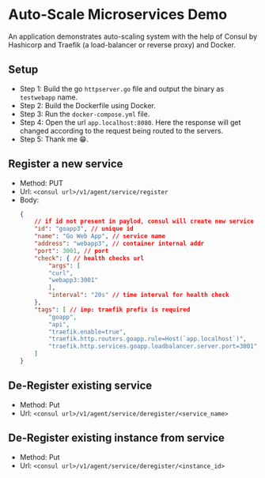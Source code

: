 # Auto-Scale Microservices Demo
An application demonstrates auto-scaling system with the help of Consul by Hashicorp and Traefik (a load-balancer or reverse proxy) and Docker.

## Setup
- Step 1: Build the go `httpserver.go` file and output the binary as `testwebapp` name.
- Step 2: Build the Dockerfile using Docker.
- Step 3: Run the `docker-compose.yml` file.
- Step 4: Open the url `app.localhost:8080`. Here the response will get changed according to the request being routed to the servers.
- Step 5: Thank me 😁.

## Register a new service
- Method: PUT
- Url: `<consul url>/v1/agent/service/register`
- Body: 
    ```json
    {
        // if id not present in paylod, consul will create new service
        "id": "goapp3", // unique id
        "name": "Go Web App", // service name
        "address": "webapp3", // container internal addr
        "port": 3001, // port
        "check": { // health checks url
            "args": [
            "curl",
            "webapp3:3001"
            ],
            "interval": "20s" // time interval for health check
        },
        "tags": [ // imp: traefik prefix is required
            "goapp",
            "api",
            "traefik.enable=true",
            "traefik.http.routers.goapp.rule=Host(`app.localhost`)",
            "traefik.http.services.goapp.loadbalancer.server.port=3001"
        ]
    }
    ```
## De-Register existing service
- Method: Put
- Url: `<consul url>/v1/agent/service/deregister/<service_name>`

## De-Register existing instance from service
- Method: Put
- Url: `<consul url>/v1/agent/service/deregister/<instance_id>`